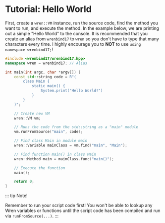 # Tutorial: Hello World

First, create a `wren::VM` instance, run the source code, find the method you want to run, and execute the method. In the example below, we are printing out a simple "Hello World" to the console. It is recommended that you create an alias from `wrenbind17` to `wren` so you don't have to type that many characters every time. I highly encourage you to **NOT** to use `using namespace wrenbind17;`!

```cpp
#include <wrenbind17/wrenbind17.hpp>
namespace wren = wrenbind17; // Alias

int main(int argc, char *argv[]) {
    const std::string code = R"(
        class Main {
            static main() {
                System.print("Hello World!")
            }
        }
    )";

    // Create new VM
    wren::VM vm;

    // Runs the code from the std::string as a "main" module
    vm.runFromSource("main", code);

    // Find class Main in module main
    wren::Variable mainClass = vm.find("main", "Main");

    // Find function main() in class Main
    wren::Method main = mainClass.func("main()");

    // Execute the function
    main();

    return 0;
}
```

::: tip
Note!

Remember to run your script code first! You won't be able to lookup any Wren variables or functions until the script code has been compiled and run via `runFromSource(...)`.
:::

